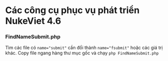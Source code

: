 # Các công cụ phục vụ phát triển NukeViet 4.6

### FindNameSubmit.php

Tìm các file có `name="submit"` cần đổi thành `name="fsubmit"` hoặc các giá trị khác. Copy file ngang hàng thư mục gốc và chạy `php FindNameSubmit.php`
